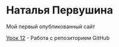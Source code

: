 # Наталья Первушина 
Мой первый опубликованный сайт

[Урок 12](https://pervushina.github.io/lesson_12/ "Моя готовая работа") - Работа с репозиторием GitHub 
